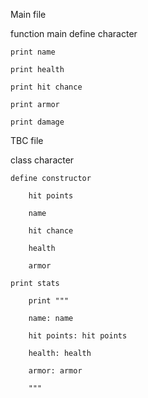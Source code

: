 Main file

function main
   define character

    print name

    print health

    print hit chance

    print armor

    print damage


TBC file

class character

    define constructor

        hit points

        name

        hit chance

        health

        armor

    print stats

        print """

        name: name

        hit points: hit points

        health: health

        armor: armor

        """